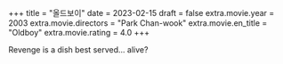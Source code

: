 +++
title = "올드보이"
date = 2023-02-15
draft = false
extra.movie.year = 2003
extra.movie.directors = "Park Chan-wook"
extra.movie.en_title = "Oldboy"
extra.movie.rating = 4.0
+++

Revenge is a dish best served... alive?<!-- more -->